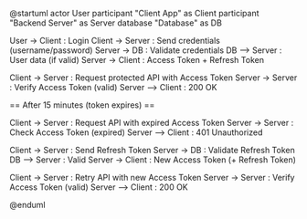 @startuml
actor User
participant "Client App" as Client
participant "Backend Server" as Server
database "Database" as DB

User -> Client : Login
Client -> Server : Send credentials (username/password)
Server -> DB : Validate credentials
DB --> Server : User data (if valid)
Server -> Client : Access Token + Refresh Token

Client -> Server : Request protected API with Access Token
Server -> Server : Verify Access Token (valid)
Server --> Client : 200 OK

== After 15 minutes (token expires) ==

Client -> Server : Request API with expired Access Token
Server -> Server : Check Access Token (expired)
Server --> Client : 401 Unauthorized

Client -> Server : Send Refresh Token
Server -> DB : Validate Refresh Token
DB --> Server : Valid
Server -> Client : New Access Token (+ Refresh Token)

Client -> Server : Retry API with new Access Token
Server -> Server : Verify Access Token (valid)
Server --> Client : 200 OK

@enduml
